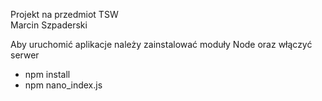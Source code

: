 Projekt na przedmiot TSW  
Marcin Szpaderski  
  
Aby uruchomić aplikacje należy zainstalować moduły Node oraz włączyć serwer  
- npm install  
- npm nano_index.js